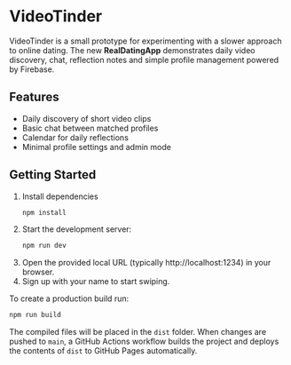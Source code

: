 # VideoTinder

VideoTinder is a small prototype for experimenting with a slower approach to online dating.
The new **RealDatingApp** demonstrates daily video discovery, chat, reflection notes
and simple profile management powered by Firebase.

## Features

* Daily discovery of short video clips
* Basic chat between matched profiles
* Calendar for daily reflections
* Minimal profile settings and admin mode


## Getting Started

1. Install dependencies
   ```bash
   npm install
   ```
2. Start the development server:
   ```bash
   npm run dev
   ```
3. Open the provided local URL (typically http://localhost:1234) in your browser.
4. Sign up with your name to start swiping.

To create a production build run:
```bash
npm run build
```
The compiled files will be placed in the `dist` folder. When changes are pushed to `main`, a GitHub Actions workflow builds the project and deploys the contents of `dist` to GitHub Pages automatically.
